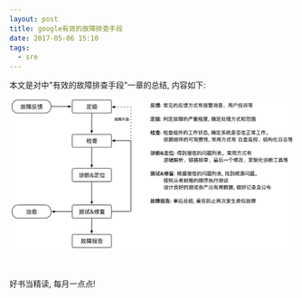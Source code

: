```yaml
---
layout: post
title: google有效的故障排查手段
date: 2017-05-06 15:10
tags:
  - sre
---
```


本文是对<google sre>中"有效的故障排查手段"一章的总结, 内容如下:

![front.png](https://raw.githubusercontent.com/nieannote/nieannote.github.io/master/images/20170506/google.checkfaults.png)

<br/><br/>
好书当精读, 每月一点点!
